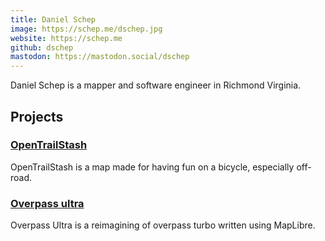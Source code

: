 ```yaml
---
title: Daniel Schep
image: https://schep.me/dschep.jpg
website: https://schep.me
github: dschep
mastodon: https://mastodon.social/dschep
---
```

Daniel Schep is a mapper and software engineer in Richmond Virginia.

## Projects

### [OpenTrailStash](https://open.trailsta.sh)

OpenTrailStash is a map made for having fun on a bicycle, especially off-road.


### [Overpass ultra](https://overpass-ultra.us)

Overpass Ultra is a reimagining of overpass turbo written using MapLibre.
